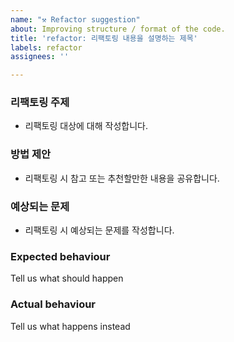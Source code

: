 ```yaml
---
name: "⚒️ Refactor suggestion"
about: Improving structure / format of the code.
title: 'refactor: 리팩토링 내용을 설명하는 제목'
labels: refactor
assignees: ''

---
```


### 리팩토링 주제
- 리팩토링 대상에 대해 작성합니다.

### 방법 제안
- 리팩토링 시 참고 또는 추천할만한 내용을 공유합니다.

### 예상되는 문제
- 리팩토링 시 예상되는 문제를 작성합니다.

### Expected behaviour
Tell us what should happen

### Actual behaviour
Tell us what happens instead
